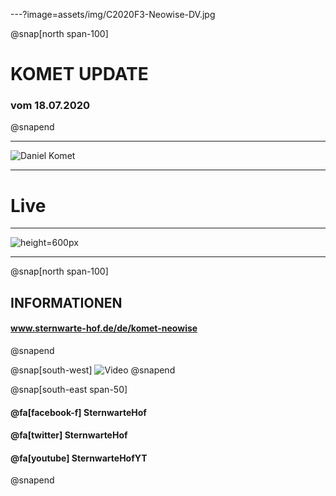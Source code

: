 ---?image=assets/img/C2020F3-Neowise-DV.jpg

@snap[north span-100]
# KOMET **UPDATE**
### vom 18.07.2020
@snapend

---

![Daniel Komet](assets/img/C2020F3-DV.jpg)

---

# Live

---

![height=600px](https://www.sternwarte-hof.de/modsuihd_20200718_1100_animation.gif)

---

@snap[north span-100]
## INFORMATIONEN
#### www.sternwarte-hof.de/de/komet-neowise
@snapend

@snap[south-west]
![Video](https://www.youtube.com/embed/ZJ5LPEN7yww)
@snapend

@snap[south-east span-50]
#### @fa[facebook-f]  **SternwarteHof**  
#### @fa[twitter]   **SternwarteHof**
#### @fa[youtube]  **SternwarteHofYT** 
@snapend
